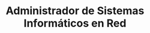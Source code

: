 ---
name: Formación Profesional Intermedia
title: Administrador de Sistemas Informáticos en Red
description: Este programa se centró en la administración y gestión de sistemas informáticos en red, cubriendo temas como la configuración de redes, seguridad y resolución de problemas.
---